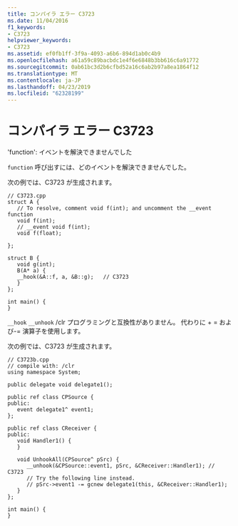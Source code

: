 ```yaml
---
title: コンパイラ エラー C3723
ms.date: 11/04/2016
f1_keywords:
- C3723
helpviewer_keywords:
- C3723
ms.assetid: ef0fb1ff-3f9a-4093-a6b6-894d1ab0c4b9
ms.openlocfilehash: a61a59c89bacbdc1e4f6e6848b3bb616c6a91772
ms.sourcegitcommit: 0ab61bc3d2b6cfbd52a16c6ab2b97a8ea1864f12
ms.translationtype: MT
ms.contentlocale: ja-JP
ms.lasthandoff: 04/23/2019
ms.locfileid: "62328199"
---
```

# <a name="compiler-error-c3723"></a>コンパイラ エラー C3723

'function': イベントを解決できませんでした

`function` 呼び出すには、どのイベントを解決できませんでした。

次の例では、C3723 が生成されます。

```
// C3723.cpp
struct A {
   // To resolve, comment void f(int); and uncomment the __event function
   void f(int);
   // __event void f(int);
   void f(float);

};

struct B {
   void g(int);
   B(A* a) {
   __hook(&A::f, a, &B::g);   // C3723
   }
};

int main() {
}
```

`__hook` `__unhook` /clr プログラミングと互換性がありません。  代わりに + = および-= 演算子を使用します。

次の例では、C3723 が生成されます。

```
// C3723b.cpp
// compile with: /clr
using namespace System;

public delegate void delegate1();

public ref class CPSource {
public:
   event delegate1^ event1;
};

public ref class CReceiver {
public:
   void Handler1() {
   }

   void UnhookAll(CPSource^ pSrc) {
      __unhook(&CPSource::event1, pSrc, &CReceiver::Handler1); // C3723
      // Try the following line instead.
      // pSrc->event1 -= gcnew delegate1(this, &CReceiver::Handler1);
   }
};

int main() {
}
```